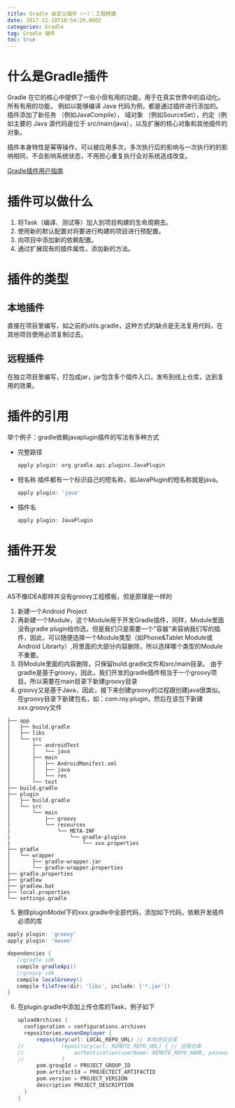 ```yaml
---
title: Gradle 自定义插件（一）：工程搭建
date: 2017-12-18T10:54:29.000Z
categories: Gradle
tag: Gradle 插件
toc: true
---
```


# 什么是Gradle插件

Gradle 在它的核心中提供了一些小但有用的功能，用于在真实世界中的自动化。所有有用的功能， 例如以能够编译 Java 代码为例，都是通过插件进行添加的。插件添加了新任务 （例如JavaCompile）， 域对象 （例如SourceSet），约定（例如主要的 Java 源代码是位于 src/main/java），以及扩展的核心对象和其他插件的对象。

插件本身特性是幂等操作，可以被应用多次，多次执行后的影响与一次执行的的影响相同，不会影响系统状态，不用担心重复执行会对系统造成改变。

[Gradle插件用户指南](http://avatarqing.github.io/Gradle-Plugin-User-Guide-Chinese-Verision/introduction/README.html)

# 插件可以做什么

1. 将Task（编译、测试等）加入到项目构建的生命周期去。
2. 使用新的默认配置对将要进行构建的项目进行预配置。
3. 向项目中添加新的依赖配置。
4. 通过扩展现有的插件属性，添加新的方法。

<!-- more -->

# 插件的类型

## 本地插件

直接在项目里编写，如之前的utils.gradle，这种方式的缺点是无法复用代码，在其他项目使用必须复制过去。

## 远程插件

在独立项目里编写，打包成jar，jar包含多个插件入口，发布到线上仓库，达到复用的效果。

# 插件的引用

举个例子：gradle依赖javaplugin插件的写法有多种方式

- 完整路径

  ```groovy
  apply plugin: org.gradle.api.plugins.JavaPlugin
  ```

- 短名称 插件都有一个标识自己的短名称，如JavaPlugin的短名称就是java。

  ```groovy
  apply plugin: 'java'
  ```

- 插件名

  ```groovy
  apply plugin: JavaPlugin
  ```

# 插件开发

## 工程创建

AS不像IDEA那样并没有groovy工程模板，但是原理是一样的

1. 新建一个Android Project
2. 再新建一个Module，这个Module用于开发Gradle插件，同样，Module里面没有gradle plugin给你选，但是我们只是需要一个"容器"来容纳我们写的插件，因此，可以随便选择一个Module类型（如Phone&Tablet Module或Android Librarty）,将里面的大部分内容删除，所以选择哪个类型的Module不重要。
3. 将Module里面的内容删除，只保留build.gradle文件和src/main目录。 由于gradle是基于groovy，因此，我们开发的gradle插件相当于一个groovy项目。所以需要在main目录下新建groovy目录
4. groovy又是基于Java，因此，接下来创建groovy的过程跟创建java很类似。在groovy目录下新建包名，如：com.roy.plugin，然后在该包下新建xxx.groovy文件

  ```
  ├── app
  │   ├── build.gradle
  │   ├── libs
  │   └── src
  │       ├── androidTest
  │       │   └── java
  │       ├── main
  │       │   ├── AndroidManifest.xml
  │       │   ├── java
  │       │   └── res
  │       └── test
  ├── build.gradle
  ├── plugin
  │   ├── build.gradle            
  │   └── src
  │       └── main
  │           ├── groovy          
  │           └── resources
  |               └── META-INF   
  |                   └── gradle-plugins     
  |                       └── xxx.properties
  ├── gradle
  │   └── wrapper
  │       ├── gradle-wrapper.jar
  │       └── gradle-wrapper.properties
  ├── gradle.properties
  ├── gradlew
  ├── gradlew.bat
  ├── local.properties
  └── settings.gradle
  ```

5. 删除pluginModel下的xxx.gradle中全部代码，添加如下代码，依赖开发插件必须的库

  ```groovy
  apply plugin: 'groovy'
  apply plugin: 'maven'

  dependencies {
     //gradle sdk
     compile gradleApi()
     //groovy sdk
     compile localGroovy()
     compile fileTree(dir: 'libs', include: ['*.jar'])
  }
  ```

6. 在plugin.gradle中添加上传仓库的Task，例子如下

    ```groovy
    uploadArchives {
      configuration = configurations.archives
      repositories.mavenDeployer {
          repository(url: LOCAL_REPO_URL) // 本地测试仓库
    //            repository(url: REMOTE_REPO_URL) { // 远程仓库
    //                authentication(userName: REMOTE_REPO_NAME, password: REMOTE_REPO_PASSWORD)
    //            }
          pom.groupId = PROJECT_GROUP_ID
          pom.artifactId = PROJECTECT_ARTIFACTID
          pom.version = PROJECT_VERSION
          description PROJECT_DESCRIPTION
      }
    }
    ```
